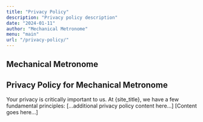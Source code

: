 ```yaml
---
title: "Privacy Policy"
description: "Privacy policy description"
date: "2024-01-11"
author: "Mechanical Metronome"
menu: "main"
url: "/privacy-policy/"
---
```


## Mechanical Metronome

## Privacy Policy for Mechanical Metronome

Your privacy is critically important to us. At {site_title}, we have a few fundamental principles:
[...additional privacy policy content here...]
[Content goes here...]
